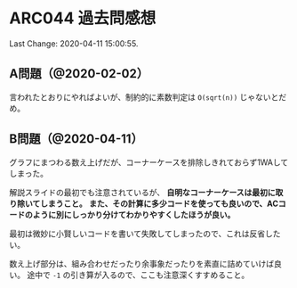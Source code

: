 # ARC044 過去問感想

Last Change: 2020-04-11 15:00:55.

## A問題（@2020-02-02）

言われたとおりにやればよいが、制約的に素数判定は `O(sqrt(n))` じゃないとだめ。

## B問題（@2020-04-11）

グラフにまつわる数え上げだが、コーナーケースを排除しきれておらず1WAしてしまった。

解説スライドの最初でも注意されているが、 **自明なコーナーケースは最初に取り除いてしまうこと。**
**また、その計算に多少コードを使っても良いので、ACコードのように別にしっかり分けてわかりやすくしたほうが良い。**

最初は微妙に小賢しいコードを書いて失敗してしまったので、これは反省したい。

数え上げ部分は、組み合わせだったり余事象だったりを素直に詰めていけば良い。
途中で `-1` の引き算が入るので、ここも注意深くすすめること。

